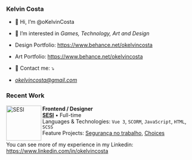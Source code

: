 ### Kelvin Costa

- 👋 Hi, I’m @oKelvinCosta
- 👀 I’m interested in *Games, Technology, Art and Design*
- Design Portfolio: https://www.behance.net/okelvincosta
- Art Portfolio: https://www.behance.net/okelvincosta


-  📨 Contact me: ⤵️
-  *okelvincosta@gmail.com*

### Recent Work

[<img align="left"  width="94px" alt="SESI" src="https://logodownload.org/wp-content/uploads/2016/10/sesi-logo-1.png"/>](https://www.fiemg.com.br/sesi/)

**Frontend / Designer** \
[**SESI**](https://www.spacex.com/) • Full-time \
Languages & Technologies: `Vue 3`, `SCORM`, `JavaScript`, `HTML`, `SCSS`\
Feature Projects: [Segurança no trabalho](https://okelvincosta.github.io/SST-02-Aplica-o-da-NR7-principais-aspectos/), [Choices](https://okelvincosta.github.io/a12-alimentacao-6ano-choices/)
<br/>

You can see more of my experience in my Linkedin: https://www.linkedin.com/in/okelvincosta

<!---
oKelvinCosta/oKelvinCosta is a ✨ special ✨ repository because its `README.md` (this file) appears on your GitHub profile.
You can click the Preview link to take a look at your changes.
--->
